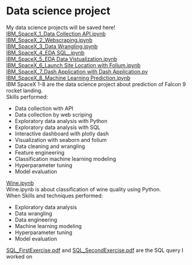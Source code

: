 # Data science project
My data science projects will be saved here!
<br>[IBM_SpaceX_1_Data Collection API.ipynb](https://github.com/JasonLau-98/My-DS-Project/blob/main/IBM_SpaceX_1_Data%20Collection%20API.ipynb)
<br>[IBM_SpaceX_2_Webscraping.ipynb](https://github.com/JasonLau-98/My-DS-Project/blob/main/IBM_SpaceX_2_Webscraping.ipynb)
<br>[IBM_SpaceX_3_Data Wrangling.ipynb](https://github.com/JasonLau-98/My-DS-Project/blob/main/IBM_SpaceX_3_Data%20Wrangling.ipynb)
<br>[IBM_SpaceX_4_EDA SQL_.ipynb](https://github.com/JasonLau-98/My-DS-Project/blob/main/IBM_SpaceX_4_EDA%20SQL_.ipynb)
<br>[IBM_SpaceX_5_EDA Data Vistualization.ipynb](https://github.com/JasonLau-98/My-DS-Project/blob/main/IBM_SpaceX_5_EDA%20Data%20Vistualization.ipynb)
<br>[IBM_SpaceX_6_Launch Site Location with Folium.ipynb](https://github.com/JasonLau-98/My-DS-Project/blob/main/IBM_SpaceX_6_Launch%20Site%20Location%20with%20Folium.ipynb)
<br>[IBM_SpaceX_7_Dash Application with Dash Application.py](https://github.com/JasonLau-98/My-DS-Project/blob/main/IBM_SpaceX_7_Dash%20Application%20with%20Dash%20Application.py)
<br>[IBM_SpaceX_8_Machine Learning Prediction.ipynb](https://github.com/JasonLau-98/My-DS-Project/blob/main/IBM_SpaceX_8_Machine%20Learning%20Prediction.ipynb)
<br>IBM SpaceX 1-8 are the data science project about prediction of Falcon 9 rocket landing.
<br>Skills performed:
- Data collection with API
- Data collection by web scriping
- Exploratory data analysis with Python
- Exploratory data analysis with SQL
- Interactive dashboard with plotly dash
- Visualization with seaborn and folium
- Data cleaning and wrangling
- Feature engineering
- Classification machine learning modeling
- Hyperparameter tuning
- Model evaluation

[Wine.ipynb](https://github.com/JasonLau-98/My-DS-Project/blob/main/Wine.ipynb)
<br>Wine.ipynb is about classification of wine quality using Python.
<br>When Skills and techniques performed:
- Exploratory data analysis
- Data wrangling
- Data engineering
- Machine learning modeling
- Hyperparameter tuning
- Model evaluation

[SQL_FirstExercise.pdf](https://github.com/JasonLau-98/My-DS-Project/blob/main/SQL_FirstExercise.pdf)
and
[SQL_SecondExercise.pdf](https://github.com/JasonLau-98/My-DS-Project/blob/main/SQL_SecondExercise.pdf)
are the SQL query I worked on

